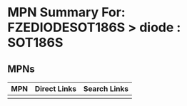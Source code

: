 



# MPN Summary For: FZEDIODESOT186S > diode : SOT186S

## MPNs
  

|MPN|Direct Links|Search Links|
| :--- | :--- | :--- |
||||

